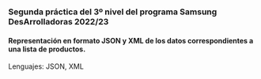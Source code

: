 ### Segunda práctica del 3º nivel del programa Samsung DesArrolladoras 2022/23
#### Representación en formato JSON y XML de los datos correspondientes a una lista de productos.
Lenguajes: JSON, XML
